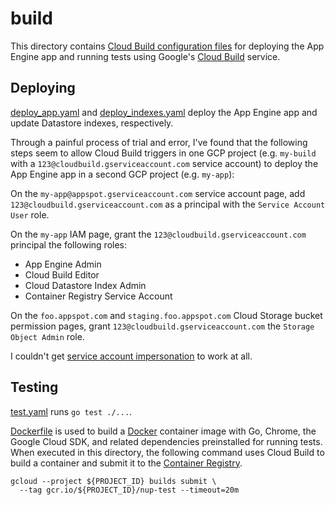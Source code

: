 # build

This directory contains [Cloud Build configuration files] for deploying the App
Engine app and running tests using Google's [Cloud Build] service.

[Cloud Build configuration files]: https://cloud.google.com/build/docs/build-config-file-schema
[Cloud Build]: https://cloud.google.com/build

## Deploying

[deploy_app.yaml](./deploy_app.yaml) and
[deploy_indexes.yaml](./deploy_indexes.yaml) deploy the App Engine app and
update Datastore indexes, respectively.

Through a painful process of trial and error, I've found that the following
steps seem to allow Cloud Build triggers in one GCP project (e.g. `my-build`
with a `123@cloudbuild.gserviceaccount.com` service account) to deploy the App
Engine app in a second GCP project (e.g. `my-app`):

On the `my-app@appspot.gserviceaccount.com` service account page, add
`123@cloudbuild.gserviceaccount.com` as a principal with the `Service Account
User` role.

On the `my-app` IAM page, grant the `123@cloudbuild.gserviceaccount.com`
principal the following roles:

*   App Engine Admin
*   Cloud Build Editor
*   Cloud Datastore Index Admin
*   Container Registry Service Account

On the `foo.appspot.com` and `staging.foo.appspot.com` Cloud Storage bucket
permission pages, grant `123@cloudbuild.gserviceaccount.com` the `Storage Object
Admin` role.

I couldn't get [service account impersonation] to work at all.

[service account impersonation]: https://cloud.google.com/iam/docs/impersonating-service-accounts

## Testing

[test.yaml](./test.yaml) runs `go test ./...`.

[Dockerfile](./Dockerfile) is used to build a [Docker] container image with Go,
Chrome, the Google Cloud SDK, and related dependencies preinstalled for running
tests. When executed in this directory, the following command uses Cloud Build
to build a container and submit it to the [Container Registry].

```
gcloud --project ${PROJECT_ID} builds submit \
  --tag gcr.io/${PROJECT_ID}/nup-test --timeout=20m
```

[Docker]: https://www.docker.com/
[Container Registry]: https://cloud.google.com/container-registry
